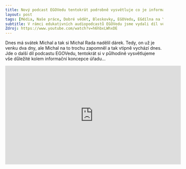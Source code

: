 ```yaml
---
title: Nový podcast EGOVedu tentokrát podrobně vysvětluje co je informační koncepce
layout: post
tags: [Média, Naše práce, Dobré vědět, Bleskovky, EGOVedu, EGdílna na Youtube, Management, Michal Rada, Nepřehlédněte, Podcast, Vzdělávání, Projekt IK svépomocí, Řízení EG, Informační koncepce]
subtitle: V rámci edukativních audiopodcastů EGOVedu jsme vydali díl věnovaný informační koncepci, co to je a proč to je a jak na to
Zdroj: https://www.youtube.com/watch?v=h6hbxLWhxDE
---
```



Dnes má svátek Michal a tak si Michal Rada nadělil dárek. Tedy, on už je venku dva dny, ale Michal na to trochu zapomněl a tak vtipně vychází dnes. Jde o další díl podcastu EGOVedu, tentokrát si v půlhodině vysvětlujeme vše důležité kolem informační koncepce úřadu...

<iframe width="560" height="315" src="https://www.youtube.com/embed/h6hbxLWhxDE?si=QEqE_Gv_tlkBBv3q" title="YouTube video player" frameborder="0" allow="accelerometer; autoplay; clipboard-write; encrypted-media; gyroscope; picture-in-picture; web-share" allowfullscreen></iframe>